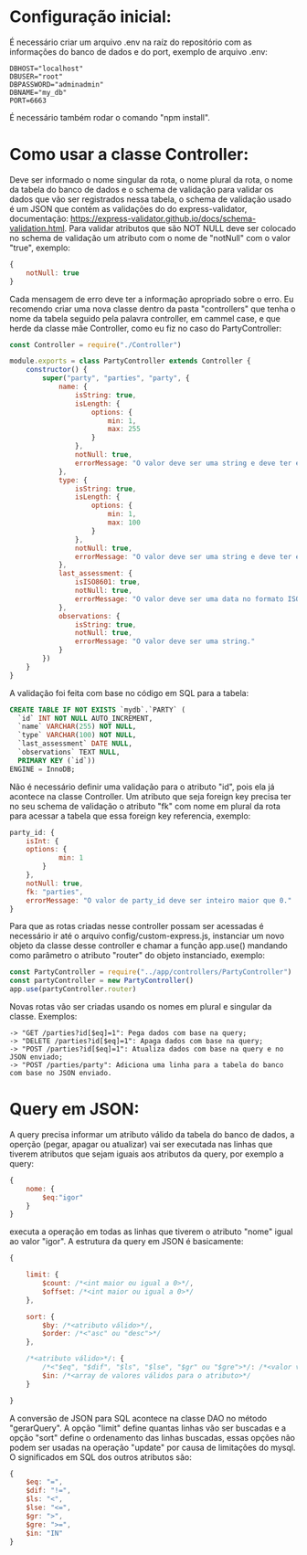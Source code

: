 # Configuração inicial:
É necessário criar um arquivo .env na raíz do repositório com as informações do banco de dados e do port, exemplo de arquivo .env:
```
DBHOST="localhost"
DBUSER="root"
DBPASSWORD="adminadmin" 
DBNAME="my_db"
PORT=6663
```
É necessário também rodar o comando "npm install".

# Como usar a classe Controller:
Deve ser informado o nome singular da rota, o nome plural da rota, o nome da tabela do banco de dados e o schema de validação para validar os dados que vão ser registrados nessa tabela, o schema de validação usado é um JSON que contém as validações do do express-validator, documentação: https://express-validator.github.io/docs/schema-validation.html. Para validar atributos que são NOT NULL deve ser colocado no schema de validação um atributo com o nome de "notNull" com o valor "true", exemplo:
```javascript
{
    notNull: true
}
```
Cada mensagem de erro deve ter a informação apropriado sobre o erro. Eu recomendo criar uma nova classe dentro da pasta "controllers" que tenha o nome da tabela seguido pela palavra controller, em cammel case, e que herde da classe mãe Controller, como eu fiz no caso do PartyController:
```javascript
const Controller = require("./Controller")

module.exports = class PartyController extends Controller {
    constructor() {
        super("party", "parties", "party", {
            name: {
                isString: true,
                isLength: {
                    options: {
                        min: 1,
                        max: 255
                    }
                },
                notNull: true,
                errorMessage: "O valor deve ser uma string e deve ter entre 1 e 255 caractéres."
            },
            type: {
                isString: true,
                isLength: {
                    options: {
                        min: 1,
                        max: 100
                    }
                },
                notNull: true,
                errorMessage: "O valor deve ser uma string e deve ter entre 1 e 100 caractéres."
            },
            last_assessment: {
                isISO8601: true,
                notNull: true,
                errorMessage: "O valor deve ser uma data no formato ISO8601."
            },
            observations: {
                isString: true,
                notNull: true,
                errorMessage: "O valor deve ser uma string."
            }
        })
    }
}
```
A validação foi feita com base no código em SQL para a tabela:
``` SQL
CREATE TABLE IF NOT EXISTS `mydb`.`PARTY` (
  `id` INT NOT NULL AUTO_INCREMENT,
  `name` VARCHAR(255) NOT NULL,
  `type` VARCHAR(100) NOT NULL,
  `last_assessment` DATE NULL,
  `observations` TEXT NULL,
  PRIMARY KEY (`id`))
ENGINE = InnoDB;
```
Não é necessário definir uma validação para o atributo "id", pois ela já acontece na classe Controller. Um atributo que seja foreign key precisa ter no seu schema de validação o atributo "fk" com nome em plural da rota para acessar a tabela que essa foreign key referencia, exemplo:
```Javascript
party_id: {
    isInt: {
    options: {
            min: 1
        }
    },
    notNull: true,
    fk: "parties",
    errorMessage: "O valor de party_id deve ser inteiro maior que 0."
}
```
Para que as rotas criadas nesse controller possam ser acessadas é necessário ir até o arquivo config/custom-express.js, instanciar um novo objeto da classe desse controller e chamar a função app.use() mandando como parâmetro o atributo "router" do objeto instanciado, exemplo:
```javascript
const PartyController = require("../app/controllers/PartyController")
const partyController = new PartyController()
app.use(partyController.router)
```
Novas rotas vão ser criadas usando os nomes em plural e singular da classe. Exemplos:
```
-> "GET /parties?id[$eq]=1": Pega dados com base na query;
-> "DELETE /parties?id[$eq]=1": Apaga dados com base na query;
-> "POST /parties?id[$eq]=1": Atualiza dados com base na query e no JSON enviado;
-> "POST /parties/party": Adiciona uma linha para a tabela do banco com base no JSON enviado.
```
# Query em JSON:
A query precisa informar um atributo válido da tabela do banco de dados, a operção (pegar, apagar ou atualizar) vai ser executada nas linhas que tiverem atributos que sejam iguais aos atributos da query, por exemplo a query:
```Javascript
{
    nome: {
        $eq:"igor"
    }
}
``` 
executa a operação em todas as linhas que tiverem o atributo "nome" igual ao valor "igor". A estrutura da query em JSON é basicamente:
```Javascript
{

    limit: {
        $count: /*<int maior ou igual a 0>*/,
        $offset: /*<int maior ou igual a 0>*/
    },

    sort: {
        $by: /*<atributo válido>*/,
        $order: /*<"asc" ou "desc">*/
    },

    /*<atributo válido>*/: {
        /*<"$eq", "$dif", "$ls", "$lse", "$gr" ou "$gre">*/: /*<valor válido para o atributo>*/,
        $in: /*<array de valores válidos para o atributo>*/
    }

}
```
A conversão de JSON para SQL acontece na classe DAO no método "gerarQuery". A opção "limit" define quantas linhas vão ser buscadas e a opção "sort" define o ordenamento das linhas buscadas, essas opções não podem ser usadas na operação "update" por causa de limitações do mysql. O significados em SQL dos outros atributos são:
```Javascript
{
    $eq: "=",
    $dif: "!=",
    $ls: "<",
    $lse: "<=",
    $gr: ">",
    $gre: ">=",
    $in: "IN"
}
```

